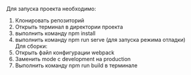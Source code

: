 Для запуска проекта необходимо:
1. Клонировать репозиторий
2. Открыть терминал в директории проекта
3. выполнить команду npm install
4. выполнить команду npm run serve (для запуска режима отладки)</br>
Для сборки:
1. Открыть файл конфигурации webpack
2. Заменить mode с development на production
3. Выполнить команду npm run build в терминале
